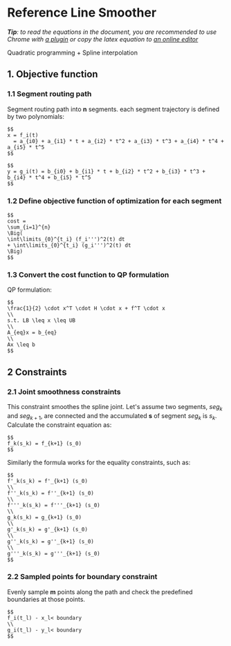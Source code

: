 # Reference Line Smoother

_**Tip**: to read the equations in the document, you are recommended to use Chrome with [a plugin](https://chrome.google.com/webstore/detail/tex-all-the-things/cbimabofgmfdkicghcadidpemeenbffn) or copy the latex equation to [an online editor](http://www.hostmath.com/)_

Quadratic programming + Spline interpolation

## 1. Objective function

### 1.1 Segment routing path

Segment routing path into **n** segments. each segment trajectory is defined by two polynomials:

```
$$
x = f_i(t)
  = a_{i0} + a_{i1} * t + a_{i2} * t^2 + a_{i3} * t^3 + a_{i4} * t^4 + a_{i5} * t^5
$$
```

```
$$
y = g_i(t) = b_{i0} + b_{i1} * t + b_{i2} * t^2 + b_{i3} * t^3 + b_{i4} * t^4 + b_{i5} * t^5
$$
```

### 1.2 Define objective function of optimization for each segment

```
$$
cost = 
\sum_{i=1}^{n} 
\Big(
\int\limits_{0}^{t_i} (f_i''')^2(t) dt 
+ \int\limits_{0}^{t_i} (g_i''')^2(t) dt 
\Big)
$$
```

### 1.3 Convert the cost function to QP formulation

QP formulation:
```
$$
\frac{1}{2} \cdot x^T \cdot H \cdot x + f^T \cdot x 
\\
s.t. LB \leq x \leq UB
\\
A_{eq}x = b_{eq}
\\
Ax \leq b
$$
```


## 2 Constraints  


### 2.1 Joint smoothness  constraints

This constraint smoothes the spline joint.  Let's assume two segments, $seg_k$ and $seg_{k+1}$, are connected and the accumulated **s** of segment $seg_k$ is $s_k$. Calculate the constraint equation as: 
```
$$
f_k(s_k) = f_{k+1} (s_0)
$$
```
Similarly the formula works for the equality constraints, such as: 
```
$$
f'_k(s_k) = f'_{k+1} (s_0)
\\
f''_k(s_k) = f''_{k+1} (s_0)
\\
f'''_k(s_k) = f'''_{k+1} (s_0)
\\
g_k(s_k) = g_{k+1} (s_0)
\\
g'_k(s_k) = g'_{k+1} (s_0)
\\
g''_k(s_k) = g''_{k+1} (s_0)
\\
g'''_k(s_k) = g'''_{k+1} (s_0)
$$
```

### 2.2 Sampled points for boundary constraint

Evenly sample **m** points along the path and check the predefined boundaries at those points.  
```
$$
f_i(t_l) - x_l< boundary
\\
g_i(t_l) - y_l< boundary
$$
```
